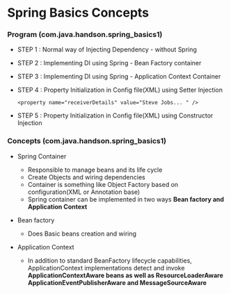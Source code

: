 # Spring Basics Concepts

### Program (com.java.handson.spring_basics1)
* STEP 1 : Normal way of Injecting Dependency - without Spring
* STEP 2 : Implementing DI using Spring - Bean Factory container
* STEP 3 : Implementing DI using Spring - Application Context Container
* STEP 4 : Property Initialization in Config file(XML) using Setter Injection

	```<property name="receiverDetails" value="Steve Jobs... " /> ```
	
* STEP 5 : Property Initialization in Config file(XML) using Constructor Injection
	

	
### Concepts (com.java.handson.spring_basics1)
* Spring Container
	* Responsible to manage beans and its life cycle
	* Create Objects and wiring dependencies
	* Container is something like Object Factory based on configuration(XML or Annotation base)
	* Spring container can be implemented in two ways **Bean factory and Application Context**
	
* Bean factory
	* Does Basic beans creation and wiring

* Application Context
	* In addition to standard BeanFactory lifecycle capabilities, ApplicationContext implementations detect and invoke **ApplicationContextAware beans as well as ResourceLoaderAware ApplicationEventPublisherAware and MessageSourceAware**


	
	
	
	


